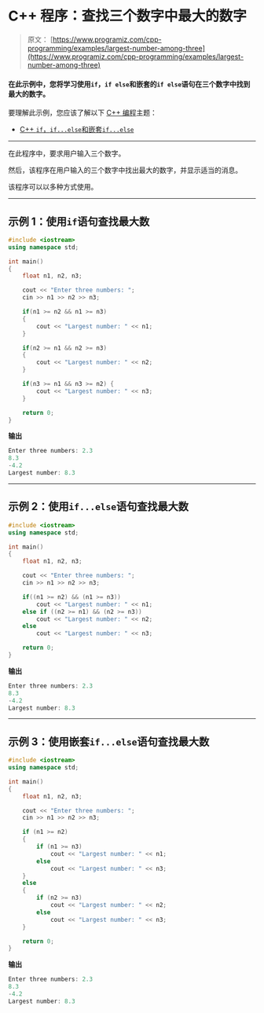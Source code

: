 # C++ 程序：查找三个数字中最大的数字

> 原文： [https://www.programiz.com/cpp-programming/examples/largest-number-among-three](https://www.programiz.com/cpp-programming/examples/largest-number-among-three)

#### 在此示例中，您将学习使用`if`，`if else`和嵌套的`if else`语句在三个数字中找到最大的数字。

要理解此示例，您应该了解以下 [C++ 编程](/cpp-programming "C++ tutorial")主题：

*   [C++ `if`，`if...else`和嵌套`if...else`](/cpp-programming/if-else)

* * *

在此程序中，要求用户输入三个数字。

然后，该程序在用户输入的三个数字中找出最大的数字，并显示适当的消息。

该程序可以以多种方式使用。

* * *

## 示例 1：使用`if`语句查找最大数

```cpp
#include <iostream>
using namespace std;

int main()
{    
    float n1, n2, n3;

    cout << "Enter three numbers: ";
    cin >> n1 >> n2 >> n3;

    if(n1 >= n2 && n1 >= n3)
    {
        cout << "Largest number: " << n1;
    }

    if(n2 >= n1 && n2 >= n3)
    {
        cout << "Largest number: " << n2;
    }

    if(n3 >= n1 && n3 >= n2) {
        cout << "Largest number: " << n3;
    }

    return 0;
}
```

**输出**

```cpp
Enter three numbers: 2.3
8.3
-4.2
Largest number: 8.3
```

* * *

## 示例 2：使用`if...else`语句查找最大数

```cpp
#include <iostream>
using namespace std;

int main()
{
    float n1, n2, n3;

    cout << "Enter three numbers: ";
    cin >> n1 >> n2 >> n3;

    if((n1 >= n2) && (n1 >= n3))
        cout << "Largest number: " << n1;
    else if ((n2 >= n1) && (n2 >= n3))
        cout << "Largest number: " << n2;
    else
        cout << "Largest number: " << n3;

    return 0;
}
```

**输出**

```cpp
Enter three numbers: 2.3
8.3
-4.2
Largest number: 8.3
```

* * *

## 示例 3：使用嵌套`if...else`语句查找最大数

```cpp
#include <iostream>
using namespace std;

int main()
{
    float n1, n2, n3;

    cout << "Enter three numbers: ";
    cin >> n1 >> n2 >> n3;

    if (n1 >= n2)
    {
        if (n1 >= n3)
            cout << "Largest number: " << n1;
        else
            cout << "Largest number: " << n3;
    }
    else
    {
        if (n2 >= n3)
            cout << "Largest number: " << n2;
        else
            cout << "Largest number: " << n3;
    }

    return 0;
}
```

**输出**

```cpp
Enter three numbers: 2.3
8.3
-4.2
Largest number: 8.3
```
